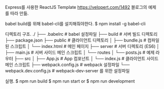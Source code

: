 Express를 사용한 ReactJS Template
https://velopert.com/1492 블로그의 예제를 따라 만듦.

babel build를 위해 babel-cli를 설치해줘야한다.
$ npm install -g babel-cli

디렉토리 구조.
./
├── .babelrc                # babel 설정파일
├── build                   # 서버 빌드 디렉토리
├── package.json
├── public                  # 클라이언트 디렉토리
│    ├── bundle.js          # 컴파일된 스크립트
│    └── index.html         # 메인 페이지
├── server                  # 서버 디렉토리 (ES6)
│    ├── main.js            # 서버 사이드 메인 스크립트
│    └── routes
│        └── posts.js       # 예제 라우터
├── src
│    ├── App.js             # App 컴포넌트
│    └── index.js           # 클라이언트 사이드 메인 스크립트
├── webpack.config.js       # webpack 설정파일
└── webpack.dev.config.js   # webpack-dev-server 를 위한 설정파일

실행.
$ npm run build
$ npm run start or $ npm run development
